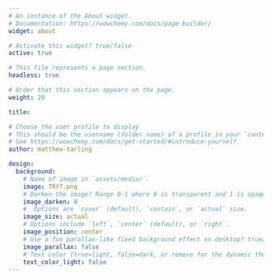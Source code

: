 ```yaml
---
# An instance of the About widget.
# Documentation: https://wowchemy.com/docs/page-builder/
widget: about

# Activate this widget? true/false
active: true

# This file represents a page section.
headless: true

# Order that this section appears on the page.
weight: 20

title: 

# Choose the user profile to display
# This should be the username (folder name) of a profile in your `content/authors/` folder.
# See https://wowchemy.com/docs/get-started/#introduce-yourself
author: matthew-tarling

design:
  background:
    # Name of image in `assets/media/`.
    image: TRY7.png
    # Darken the image? Range 0-1 where 0 is transparent and 1 is opaque.
    image_darken: 0
    #  Options are `cover` (default), `contain`, or `actual` size.
    image_size: actual
    # Options include `left`, `center` (default), or `right`.
    image_position: center
    # Use a fun parallax-like fixed background effect on desktop? true/false
    image_parallax: false
    # Text color (true=light, false=dark, or remove for the dynamic theme color).
    text_color_light: false
---
```



